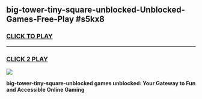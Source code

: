 
## big-tower-tiny-square-unblocked-Unblocked-Games-Free-Play #s5kx8
<h3>
<a href="https://us.freeplayer.one?title=big-tower-tiny-square-unblocked&ref=9M">CLICK TO PLAY</a></h3>
<hr>

<h3>
<a href="https://us.freeplayer.one?title=big-tower-tiny-square-unblocked&ref=9M">CLICK 2 PLAY</a>
  
</h3>

<a href="https://us.freeplayer.one?title=big-tower-tiny-square-unblocked&ref=9M"><img src="https://clearcache.store/games.png"></a>


**big-tower-tiny-square-unblocked games unblocked: Your Gateway to Fun and Accessible Online Gaming**
